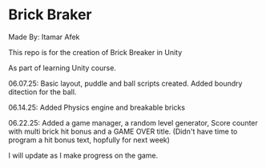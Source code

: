# Brick Braker

Made By: Itamar Afek

This repo is for the creation of Brick Breaker in Unity

As part of learning Unity course.

06.07.25: Basic layout, puddle and ball scripts created. Added boundry ditection for the ball. 

06.14.25: Added Physics engine and breakable bricks

06.22.25: Added a game manager, a random level generator, Score counter with multi brick hit bonus and a GAME OVER title. (Didn't have time to program a hit bonus text, hopfully for next week)

I will update as I make progress on the game.